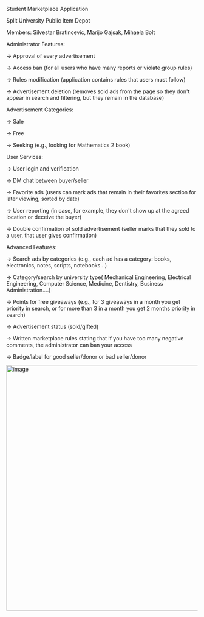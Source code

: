 Student Marketplace Application

Split University Public Item Depot

Members: Silvestar Bratincevic, Marijo Gajsak, Mihaela Bolt

Administrator Features:

→ Approval of every advertisement

→ Access ban (for all users who have many reports or violate group rules)

→ Rules modification (application contains rules that users must follow)

→ Advertisement deletion (removes sold ads from the page so they don't appear in search and filtering, but they remain in the database)

Advertisement Categories:

→ Sale

→ Free

→ Seeking (e.g., looking for Mathematics 2 book)

User Services:

→ User login and verification

→ DM chat between buyer/seller

→ Favorite ads (users can mark ads that remain in their favorites section for later viewing, sorted by date)

→ User reporting (in case, for example, they don't show up at the agreed location or deceive the buyer)

→ Double confirmation of sold advertisement (seller marks that they sold to a user, that user gives confirmation)

Advanced Features:

→ Search ads by categories (e.g., each ad has a category: books, electronics, notes, scripts, notebooks...)

→ Category/search by university type( Mechanical Engineering, Electrical Engineering, Computer Science, Medicine, Dentistry, Business Administration….)

→ Points for free giveaways (e.g., for 3 giveaways in a month you get priority in search, or for more than 3 in a month you get 2 months priority in search)

→ Advertisement status (sold/gifted)

→ Written marketplace rules stating that if you have too many negative comments, the administrator can ban your access

→ Badge/label for good seller/donor or bad seller/donor



<img width="851" height="645" alt="image" src="https://github.com/user-attachments/assets/241ed200-9fbf-42d2-9f42-f85ca219436d" />



